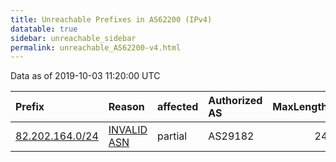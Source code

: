 ```yaml
---
title: Unreachable Prefixes in AS62200 (IPv4)
datatable: true
sidebar: unreachable_sidebar
permalink: unreachable_AS62200-v4.html
---
```


Data as of 2019-10-03 11:20:00 UTC


<div class="datatable-begin"></div>

| Prefix                                                   | Reason                                                                                                 | affected   | Authorized AS   |   MaxLength | Anchor                                         |   unreachable /24s |
|:---------------------------------------------------------|:-------------------------------------------------------------------------------------------------------|:-----------|:----------------|------------:|:-----------------------------------------------|-------------------:|
| [82.202.164.0/24](https://stat.ripe.net/82.202.164.0/24) | [INVALID ASN](https://rpki-validator.ripe.net/announcement-preview?asn=AS62200&prefix=82.202.164.0/24) | partial    | AS29182         |          24 | [RIPE](unreachable_RIPE_NCC_RPKI_Root-v4.html) |                  1 |

<div class="datatable-end"></div>